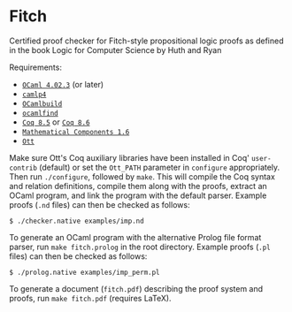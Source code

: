 Fitch
=====

Certified proof checker for Fitch-style propositional logic proofs as defined in the book Logic for Computer Science by Huth and Ryan

Requirements:

- [`OCaml 4.02.3`](https://ocaml.org) (or later)
- [`camlp4`](https://ocaml.org)
- [`OCamlbuild`](https://ocaml.org)
- [`ocamlfind`](https://ocaml.org)
- [`Coq 8.5`](https://coq.inria.fr/coq-85) or [`Coq 8.6`](https://coq.inria.fr/coq-86)
- [`Mathematical Components 1.6`](http://math-comp.github.io/math-comp/)
- [`Ott`](https://www.cl.cam.ac.uk/~pes20/ott/)

Make sure Ott's Coq auxiliary libraries have been installed in Coq' `user-contrib` (default) or set the `Ott_PATH` parameter in `configure` appropriately. Then run `./configure`, followed by `make`. This will compile the Coq syntax and relation definitions, compile them along with the proofs, extract an OCaml program, and link the program with the default parser. Example proofs (`.nd` files) can then be checked as follows:

    $ ./checker.native examples/imp.nd

To generate an OCaml program with the alternative Prolog file format parser, run `make fitch.prolog` in the root directory. Example proofs (`.pl` files) can then be checked as follows:

    $ ./prolog.native examples/imp_perm.pl

To generate a document (`fitch.pdf`) describing the proof system and proofs, run `make fitch.pdf` (requires LaTeX).
